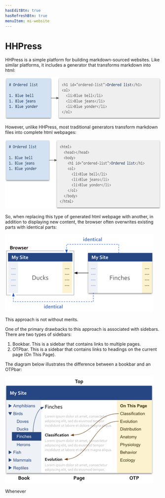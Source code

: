 ```yaml
---
hasEditBtn: true
hasRefreshBtn: true
menuItem: mi-website
---
```


# HHPress

HHPress is a simple platform for building markdown-sourced websites. Like similar platforms, it includes a generator that transforms markdown into html:

<div><img src="md-to-html.png" class="img-fluid d-block" width=609 height=135 loading="lazy"></div>

However, unlike HHPress, most traditional generators transform markdown files into complete html webpages:

<div><img src="md-to-webpage.png" class="img-fluid d-block" width=633 height=224 loading="lazy"></div>

So, when replacing this type of generated html webpage with another, in addition to displaying new content, the browser often overwrites existing parts with identical parts:

<div><img src="load-webpage.png" class="img-fluid d-block" width=480 height=250 loading="lazy"></div>

This approach is not without merits. 



One of the primary drawbacks to this approach is associated with sidebars. There are two types of sidebars:

1. Bookbar. This is a sidebar that contains links to multiple pages.
1. OTPbar. This is a sidebar that contains links to headings on the current page (On This Page).

The diagram below illustrates the difference between a bookbar and an OTPbar:

<div><img src="parts-of-webpage.png" class="img-fluid d-block" width=480 height=345 loading="lazy"></div>

Whenever 
